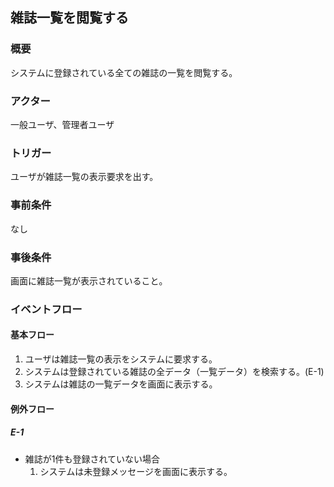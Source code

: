 ## 雑誌一覧を閲覧する

### 概要
システムに登録されている全ての雑誌の一覧を閲覧する。

### アクター
一般ユーザ、管理者ユーザ

### トリガー
ユーザが雑誌一覧の表示要求を出す。

### 事前条件
なし

### 事後条件
画面に雑誌一覧が表示されていること。

### イベントフロー
#### 基本フロー
1. ユーザは雑誌一覧の表示をシステムに要求する。
1. システムは登録されている雑誌の全データ（一覧データ）を検索する。(E-1)
1. システムは雑誌の一覧データを画面に表示する。

#### 例外フロー
##### E-1
- 雑誌が1件も登録されていない場合
  1. システムは未登録メッセージを画面に表示する。

